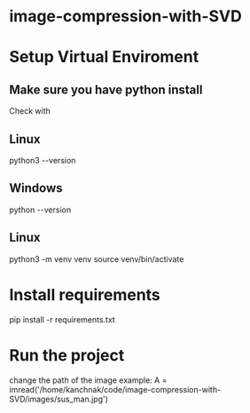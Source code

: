 # image-compression-with-SVD

# Setup Virtual Enviroment

## Make sure you have python install
Check with
## Linux
python3 --version

## Windows
python --version

## Linux
python3 -m venv venv
source venv/bin/activate

# Install requirements
pip install -r requirements.txt

# Run the project
change the path of the image
example: A = imread('/home/kanchnak/code/image-compression-with-SVD/images/sus_man.jpg')